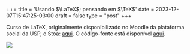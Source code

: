 +++
title = 'Usando $\LaTeX$; pensando em $\TeX$'
date = 2023-12-07T15:47:25-03:00
draft = false
type = "post"
+++

Curso de LaTeX, originalmente disponibilizado no Moodle da plataforma social da USP, o Stoa: [aqui](http://moodle.stoa.usp.br/course/view.php?id=104). O código-fonte está disponível [aqui](https://github.com/irpagnossin/use_LaTeX).

![](https://storage.googleapis.com/irpagnossin-public/irpagnossin-site/LogotipoCursoLaTeX_v3_pequeno.png)
